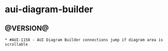 aui-diagram-builder
========

@VERSION@
------
	* #AUI-1158 - AUI Diagram Builder connections jump if diagram area is scrollable